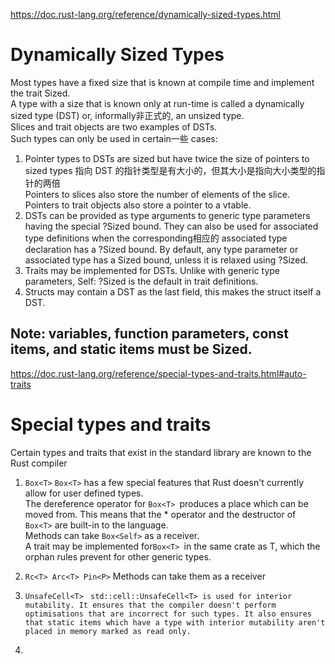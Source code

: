 https://doc.rust-lang.org/reference/dynamically-sized-types.html
# Dynamically Sized Types
Most types have a fixed size that is known at compile time and implement the trait Sized.   
A type with a size that is known only at run-time is called a dynamically sized type (DST) or, informally非正式的, an unsized type.   
Slices and trait objects are two examples of DSTs.    
Such types can only be used in certain一些 cases:   
1. Pointer types to DSTs are sized but have twice the size of pointers to sized types 指向 DST 的指针类型是有大小的，但其大小是指向大小类型的指针的两倍   
Pointers to slices also store the number of elements of the slice.   
Pointers to trait objects also store a pointer to a vtable.    
2. DSTs can be provided as type arguments to generic type parameters having the special ?Sized bound. They can also be used for associated type definitions when the corresponding相应的 associated type declaration has a ?Sized bound. By default, any type parameter or associated type has a Sized bound, unless it is relaxed using ?Sized.
3. Traits may be implemented for DSTs. Unlike with generic type parameters, Self: ?Sized is the default in trait definitions.
4. Structs may contain a DST as the last field, this makes the struct itself a DST.

## Note: variables, function parameters, const items, and static items must be Sized.


https://doc.rust-lang.org/reference/special-types-and-traits.html#auto-traits
# Special types and traits
Certain types and traits that exist in the standard library are known to the Rust compiler

1. ```Box<T>```
```Box<T>``` has a few special features that Rust doesn't currently allow for user defined types.   
The dereference operator for ```Box<T> ```produces a place which can be moved from. This means that the * operator and the destructor of``` Box<T>``` are built-in to the language.   
Methods can take ```Box<Self>``` as a receiver.  
A trait may be implemented for```Box<T> ```in the same crate as T, which the orphan rules prevent for other generic types.

2. ```Rc<T> Arc<T> Pin<P>```
Methods can take them as a receiver

3. ```UnsafeCell<T>```
``` std::cell::UnsafeCell<T> is used for interior mutability. It ensures that the compiler doesn't perform optimisations that are incorrect for such types. It also ensures that static items which have a type with interior mutability aren't placed in memory marked as read only.```

4. 